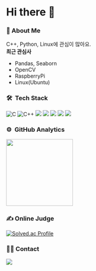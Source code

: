 # Hi there 👋
### 💬 About Me
C++, Python, Linux에 관심이 많아요.  
**최근 관심사**
* Pandas, Seaborn
* OpenCV
* RaspberryPi
* Linux(Ubuntu)
### 🛠 &nbsp;Tech Stack
![C](https://img.shields.io/badge/-C-A8B9CC?style=flat&logo=C&logoColor=white)
![C++](https://img.shields.io/badge/-C++-00599C?style=flat&logo=C%2B%2B&logoColor=white)
<img src="https://img.shields.io/badge/Python-3776AB?style=flat-square&logo=Python&logoColor=white"/>
<img src="https://img.shields.io/badge/MySQL-4479A1?style=flat-square&logo=MySQL&logoColor=white"/>
<img src="https://img.shields.io/badge/OpenCV-5C3EE8?style=flat-square&logo=OpenCV&logoColor=white"/>
<img src="https://img.shields.io/badge/PHP-777BB4?style=flat-square&logo=PHP&logoColor=white"/>
<img src="https://img.shields.io/badge/Linux-777BB4?style=flat-square&logo=Linux&logoColor=white"/>

### ⚙️ &nbsp;GitHub Analytics
  <img height="180em" src="https://github-readme-stats-eight-theta.vercel.app/api/top-langs/?username=Lua-developer&layout=compact&langs_count=6&theme=dark"/>
</a>

### ✍ Online Judge
[![Solved.ac Profile](http://mazassumnida.wtf/api/generate_badge?boj=bjjy1113)](https://solved.ac/bjjy1113)  

### 🤝🏻 Contact
<a href="mailto:bjjy1113@yu.ac.kr"><img src="https://img.shields.io/badge/-bjjy1113@yu.ac.kr-FFFFFF?style=flat&logo=google&logoColor=white"/></a>

<!--
**virtus2/virtus2** is a ✨ _special_ ✨ repository because its `README.md` (this file) appears on your GitHub profile.

Here are some ideas to get you started:

- 🔭 I’m currently working on ...
- 🌱 I’m currently learning ...
- 👯 I’m looking to collaborate on ...
- 🤔 I’m looking for help with ...
- 💬 Ask me about ...
- 📫 How to reach me: ...
- 😄 Pronouns: ...
- ⚡ Fun fact: ...
-->
